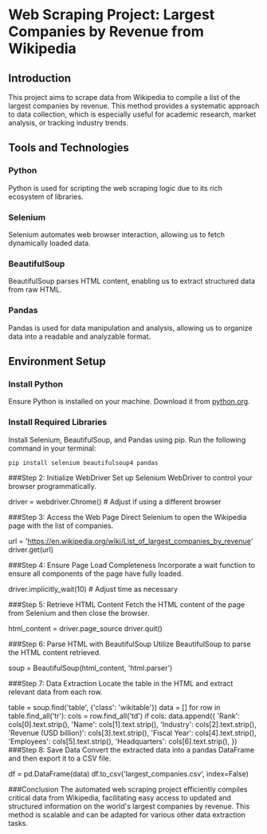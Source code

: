 # Web Scraping Project: Largest Companies by Revenue from Wikipedia

## Introduction
This project aims to scrape data from Wikipedia to compile a list of the largest companies by revenue. This method provides a systematic approach to data collection, which is especially useful for academic research, market analysis, or tracking industry trends.

## Tools and Technologies
### Python
Python is used for scripting the web scraping logic due to its rich ecosystem of libraries.
### Selenium
Selenium automates web browser interaction, allowing us to fetch dynamically loaded data.
### BeautifulSoup
BeautifulSoup parses HTML content, enabling us to extract structured data from raw HTML.
### Pandas
Pandas is used for data manipulation and analysis, allowing us to organize data into a readable and analyzable format.

## Environment Setup
### Install Python
Ensure Python is installed on your machine. Download it from [python.org](https://www.python.org/downloads/).
### Install Required Libraries
Install Selenium, BeautifulSoup, and Pandas using pip. Run the following command in your terminal:
```bash
pip install selenium beautifulsoup4 pandas
```

###Step 2: Initialize WebDriver
Set up Selenium WebDriver to control your browser programmatically.

driver = webdriver.Chrome()  # Adjust if using a different browser

###Step 3: Access the Web Page
Direct Selenium to open the Wikipedia page with the list of companies.

url = 'https://en.wikipedia.org/wiki/List_of_largest_companies_by_revenue'
driver.get(url)

###Step 4: Ensure Page Load Completeness
Incorporate a wait function to ensure all components of the page have fully loaded.

driver.implicitly_wait(10)  # Adjust time as necessary

###Step 5: Retrieve HTML Content
Fetch the HTML content of the page from Selenium and then close the browser.

html_content = driver.page_source
driver.quit()

###Step 6: Parse HTML with BeautifulSoup
Utilize BeautifulSoup to parse the HTML content retrieved.

soup = BeautifulSoup(html_content, 'html.parser')

###Step 7: Data Extraction
Locate the table in the HTML and extract relevant data from each row.

table = soup.find('table', {'class': 'wikitable'})
data = []
for row in table.find_all('tr'):
    cols = row.find_all('td')
    if cols:
        data.append({
            'Rank': cols[0].text.strip(),
            'Name': cols[1].text.strip(),
            'Industry': cols[2].text.strip(),
            'Revenue (USD billion)': cols[3].text.strip(),
            'Fiscal Year': cols[4].text.strip(),
            'Employees': cols[5].text.strip(),
            'Headquarters': cols[6].text.strip(),
        })
###Step 8: Save Data
Convert the extracted data into a pandas DataFrame and then export it to a CSV file.

df = pd.DataFrame(data)
df.to_csv('largest_companies.csv', index=False)

###Conclusion
The automated web scraping project efficiently compiles critical data from Wikipedia, facilitating easy access to updated and structured information on the world's largest companies by revenue. This method is scalable and can be adapted for various other data extraction tasks.

